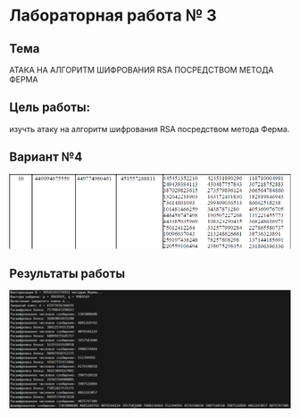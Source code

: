 # Лабораторная работа № 3

## Тема
АТАКА НА АЛГОРИТМ ШИФРОВАНИЯ RSA ПОСРЕДСТВОМ МЕТОДА ФЕРМА


## Цель работы:
изучть атаку на алгоритм шифрования RSA посредством метода Ферма.

## Вариант №4
![Вариант](../../images/image3_1.png)

## Результаты работы
![Результат работы №1](../../images/image3_2.png)
